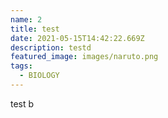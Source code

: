 ```yaml
---
name: 2
title: test
date: 2021-05-15T14:42:22.669Z
description: testd
featured_image: images/naruto.png
tags:
  - BIOLOGY
---
```

test b